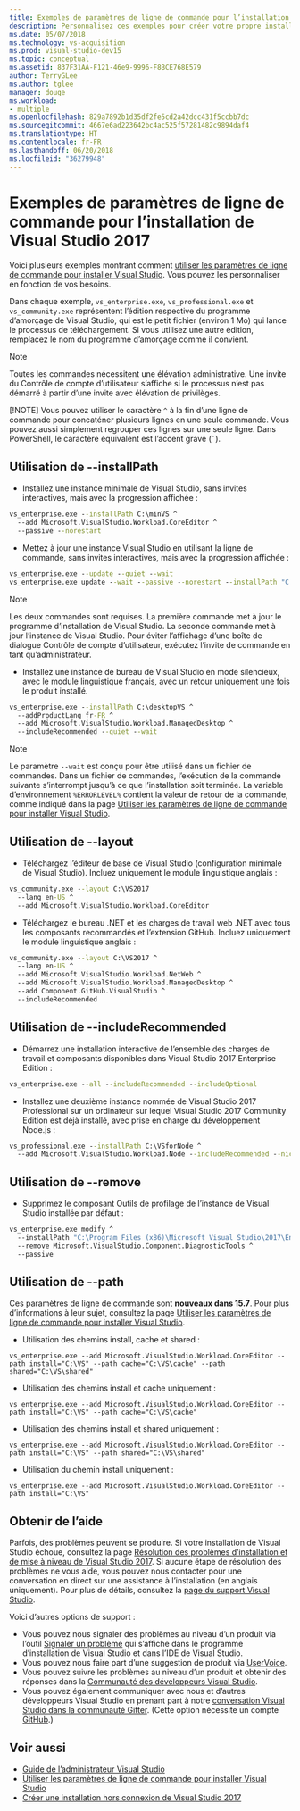 ```yaml
---
title: Exemples de paramètres de ligne de commande pour l’installation de Visual Studio
description: Personnalisez ces exemples pour créer votre propre installation en ligne de commande de Visual Studio.
ms.date: 05/07/2018
ms.technology: vs-acquisition
ms.prod: visual-studio-dev15
ms.topic: conceptual
ms.assetid: 837F31AA-F121-46e9-9996-F8BCE768E579
author: TerryGLee
ms.author: tglee
manager: douge
ms.workload:
- multiple
ms.openlocfilehash: 829a7892b1d35df2fe5cd2a42dcc431f5ccbb7dc
ms.sourcegitcommit: 4667e6ad223642bc4ac525f57281482c9894daf4
ms.translationtype: HT
ms.contentlocale: fr-FR
ms.lasthandoff: 06/20/2018
ms.locfileid: "36279948"
---
```

# <a name="command-line-parameter-examples-for-visual-studio-2017-installation"></a>Exemples de paramètres de ligne de commande pour l’installation de Visual Studio 2017

Voici plusieurs exemples montrant comment [utiliser les paramètres de ligne de commande pour installer Visual Studio](use-command-line-parameters-to-install-visual-studio.md). Vous pouvez les personnaliser en fonction de vos besoins.

Dans chaque exemple, `vs_enterprise.exe`, `vs_professional.exe` et `vs_community.exe` représentent l’édition respective du programme d’amorçage de Visual Studio, qui est le petit fichier (environ 1 Mo) qui lance le processus de téléchargement. Si vous utilisez une autre édition, remplacez le nom du programme d’amorçage comme il convient.

> [!NOTE]
> Toutes les commandes nécessitent une élévation administrative. Une invite du Contrôle de compte d’utilisateur s’affiche si le processus n’est pas démarré à partir d’une invite avec élévation de privilèges.
>
> [!NOTE]
>  Vous pouvez utiliser le caractère `^` à la fin d’une ligne de commande pour concaténer plusieurs lignes en une seule commande. Vous pouvez aussi simplement regrouper ces lignes sur une seule ligne. Dans PowerShell, le caractère équivalent est l’accent grave (`` ` ``).

## <a name="using---installpath"></a>Utilisation de --installPath

* Installez une instance minimale de Visual Studio, sans invites interactives, mais avec la progression affichée :

 ```cmd
 vs_enterprise.exe --installPath C:\minVS ^
   --add Microsoft.VisualStudio.Workload.CoreEditor ^
   --passive --norestart
 ```

* Mettez à jour une instance Visual Studio en utilisant la ligne de commande, sans invites interactives, mais avec la progression affichée :

 ```cmd
 vs_enterprise.exe --update --quiet --wait
 vs_enterprise.exe update --wait --passive --norestart --installPath "C:\installPathVS"
 ```

 > [!NOTE]
 > Les deux commandes sont requises. La première commande met à jour le programme d’installation de Visual Studio. La seconde commande met à jour l’instance de Visual Studio. Pour éviter l’affichage d’une boîte de dialogue Contrôle de compte d’utilisateur, exécutez l’invite de commande en tant qu’administrateur.

* Installez une instance de bureau de Visual Studio en mode silencieux, avec le module linguistique français, avec un retour uniquement une fois le produit installé.

 ```cmd
 vs_enterprise.exe --installPath C:\desktopVS ^
   --addProductLang fr-FR ^
   --add Microsoft.VisualStudio.Workload.ManagedDesktop ^
   --includeRecommended --quiet --wait
 ```

 > [!NOTE]
 > Le paramètre `--wait` est conçu pour être utilisé dans un fichier de commandes. Dans un fichier de commandes, l’exécution de la commande suivante s’interrompt jusqu’à ce que l’installation soit terminée. La variable d’environnement `%ERRORLEVEL%` contient la valeur de retour de la commande, comme indiqué dans la page [Utiliser les paramètres de ligne de commande pour installer Visual Studio](use-command-line-parameters-to-install-visual-studio.md).

## <a name="using---layout"></a>Utilisation de --layout

* Téléchargez l’éditeur de base de Visual Studio (configuration minimale de Visual Studio). Incluez uniquement le module linguistique anglais :

 ```cmd
 vs_community.exe --layout C:\VS2017
   --lang en-US ^
   --add Microsoft.VisualStudio.Workload.CoreEditor
 ```

* Téléchargez le bureau .NET et les charges de travail web .NET avec tous les composants recommandés et l’extension GitHub. Incluez uniquement le module linguistique anglais :

 ```cmd
 vs_community.exe --layout C:\VS2017 ^
   --lang en-US ^
   --add Microsoft.VisualStudio.Workload.NetWeb ^
   --add Microsoft.VisualStudio.Workload.ManagedDesktop ^
   --add Component.GitHub.VisualStudio ^
   --includeRecommended
 ```

## <a name="using---includerecommended"></a>Utilisation de --includeRecommended

* Démarrez une installation interactive de l’ensemble des charges de travail et composants disponibles dans Visual Studio 2017 Enterprise Edition :

 ```cmd
 vs_enterprise.exe --all --includeRecommended --includeOptional
 ```

* Installez une deuxième instance nommée de Visual Studio 2017 Professional sur un ordinateur sur lequel Visual Studio 2017 Community Edition est déjà installé, avec prise en charge du développement Node.js :

 ```cmd
 vs_professional.exe --installPath C:\VSforNode ^
   --add Microsoft.VisualStudio.Workload.Node --includeRecommended --nickname VSforNode
 ```

## <a name="using---remove"></a>Utilisation de --remove

* Supprimez le composant Outils de profilage de l’instance de Visual Studio installée par défaut :

 ```cmd
 vs_enterprise.exe modify ^
   --installPath "C:\Program Files (x86)\Microsoft Visual Studio\2017\Enterprise" ^
   --remove Microsoft.VisualStudio.Component.DiagnosticTools ^
   --passive
 ```

## <a name="using---path"></a>Utilisation de --path

Ces paramètres de ligne de commande sont **nouveaux dans 15.7**. Pour plus d’informations à leur sujet, consultez la page [Utiliser les paramètres de ligne de commande pour installer Visual Studio](use-command-line-parameters-to-install-visual-studio.md).

* Utilisation des chemins install, cache et shared :

 `vs_enterprise.exe --add Microsoft.VisualStudio.Workload.CoreEditor --path install="C:\VS" --path cache="C:\VS\cache" --path shared="C:\VS\shared"`

* Utilisation des chemins install et cache uniquement :

 `vs_enterprise.exe --add Microsoft.VisualStudio.Workload.CoreEditor --path install="C:\VS" --path cache="C:\VS\cache"`

* Utilisation des chemins install et shared uniquement :

 `vs_enterprise.exe --add Microsoft.VisualStudio.Workload.CoreEditor --path install="C:\VS" --path shared="C:\VS\shared"`

* Utilisation du chemin install uniquement :

 `vs_enterprise.exe --add Microsoft.VisualStudio.Workload.CoreEditor --path install="C:\VS"`

## <a name="get-support"></a>Obtenir de l’aide

Parfois, des problèmes peuvent se produire. Si votre installation de Visual Studio échoue, consultez la page [Résolution des problèmes d’installation et de mise à niveau de Visual Studio 2017](troubleshooting-installation-issues.md). Si aucune étape de résolution des problèmes ne vous aide, vous pouvez nous contacter pour une conversation en direct sur une assistance à l’installation (en anglais uniquement). Pour plus de détails, consultez la [page du support Visual Studio](https://visualstudio.microsoft.com/vs/support/#talktous).

Voici d’autres options de support :

* Vous pouvez nous signaler des problèmes au niveau d’un produit via l’outil [Signaler un problème](../ide/how-to-report-a-problem-with-visual-studio-2017.md) qui s’affiche dans le programme d’installation de Visual Studio et dans l’IDE de Visual Studio.
* Vous pouvez nous faire part d’une suggestion de produit via [UserVoice](https://visualstudio.uservoice.com/forums/121579).
* Vous pouvez suivre les problèmes au niveau d’un produit et obtenir des réponses dans la [Communauté des développeurs Visual Studio](https://developercommunity.visualstudio.com/).
* Vous pouvez également communiquer avec nous et d’autres développeurs Visual Studio en prenant part à notre [conversation Visual Studio dans la communauté Gitter](https://gitter.im/Microsoft/VisualStudio). (Cette option nécessite un compte [GitHub](https://github.com/).)

## <a name="see-also"></a>Voir aussi

* [Guide de l’administrateur Visual Studio](visual-studio-administrator-guide.md)
* [Utiliser les paramètres de ligne de commande pour installer Visual Studio](use-command-line-parameters-to-install-visual-studio.md)
* [Créer une installation hors connexion de Visual Studio 2017](create-an-offline-installation-of-visual-studio.md)

